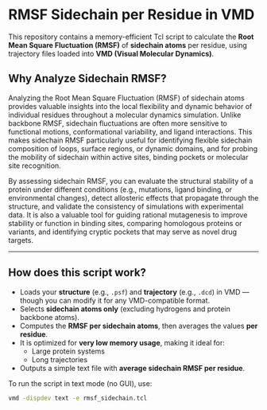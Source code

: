 # RMSF Sidechain per Residue in VMD

This repository contains a memory-efficient Tcl script to calculate the **Root Mean Square Fluctuation (RMSF)** of **sidechain atoms** per residue, using trajectory files loaded into **VMD (Visual Molecular Dynamics)**.

## Why Analyze Sidechain RMSF?

Analyzing the Root Mean Square Fluctuation (RMSF) of sidechain atoms provides valuable insights into the local flexibility and dynamic behavior of individual residues throughout a molecular dynamics simulation. Unlike backbone RMSF, sidechain fluctuations are often more sensitive to functional motions, conformational variability, and ligand interactions. This makes sidechain RMSF particularly useful for identifying flexible sidechain composition of loops, surface regions, or dynamic domains, and for probing the mobility of sidechain within active sites, binding pockets or molecular site recognition.

By assessing sidechain RMSF, you can evaluate the structural stability of a protein under different conditions (e.g., mutations, ligand binding, or environmental changes), detect allosteric effects that propagate through the structure, and validate the consistency of simulations with experimental data. It is also a valuable tool for guiding rational mutagenesis to improve stability or function in binding sites, comparing homologous proteins or variants, and identifying cryptic pockets that may serve as novel drug targets.

---

## How does this script work?

- Loads your **structure** (e.g., `.psf`) and **trajectory** (e.g., `.dcd`) in VMD — though you can modify it for any VMD-compatible format.
- Selects **sidechain atoms only** (excluding hydrogens and protein backbone atoms).
- Computes the **RMSF per sidechain atoms**, then averages the values **per residue**.
- It is optimized for **very low memory usage**, making it ideal for:
  - Large protein systems
  - Long trajectories
- Outputs a simple text file with **average sidechain RMSF per residue**.

To run the script in text mode (no GUI), use:

```bash
vmd -dispdev text -e rmsf_sidechain.tcl
